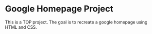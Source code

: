 # Google Homepage Project

This is a TOP project. 
The goal is to recreate a google homepage using HTML and CSS.